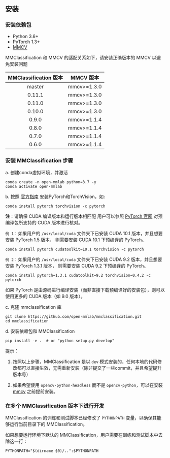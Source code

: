## 安装

### 安装依赖包

- Python 3.6+
- PyTorch 1.3+
- [MMCV](https://github.com/open-mmlab/mmcv)

MMClassification 和 MMCV 的适配关系如下，请安装正确版本的 MMCV 以避免安装问题

| MMClassification 版本 |  MMCV 版本  |
|:---------------------:|:-----------:|
|        master         | mmcv>=1.3.0 |
|        0.11.1         | mmcv>=1.3.0 |
|        0.11.0         | mmcv>=1.3.0 |
|        0.10.0         | mmcv>=1.3.0 |
|         0.9.0         | mmcv>=1.1.4 |
|         0.8.0         | mmcv>=1.1.4 |
|         0.7.0         | mmcv>=1.1.4 |
|         0.6.0         | mmcv>=1.1.4 |

### 安装 MMClassification 步骤

a. 创建conda虚拟环境，并激活

```shell
conda create -n open-mmlab python=3.7 -y
conda activate open-mmlab
```

b. 按照 [官方指南](https://pytorch.org/) 安装PyTorch和TorchVision，如:

```shell
conda install pytorch torchvision -c pytorch
```

**注**：请确保 CUDA 编译版本和运行版本相匹配
用户可以参照 [PyTorch 官网](https://pytorch.org/) 对预编译包所支持的 CUDA 版本进行核对。

`例 1`：如果用户的 `/usr/local/cuda` 文件夹下已安装 CUDA 10.1 版本，并且想要安装 PyTorch 1.5 版本，
则需要安装 CUDA 10.1 下预编译的 PyTorch。

```shell
conda install pytorch cudatoolkit=10.1 torchvision -c pytorch
```

`例 2`：如果用户的 `/usr/local/cuda` 文件夹下已安装 CUDA 9.2 版本，并且想要安装 PyTorch 1.3.1 版本，
则需要安装 CUDA 9.2 下预编译的 PyTorch。

```shell
conda install pytorch=1.3.1 cudatoolkit=9.2 torchvision=0.4.2 -c pytorch
```

如果 PyTorch 是由源码进行编译安装（而非直接下载预编译好的安装包），则可以使用更多的 CUDA 版本（如 9.0 版本）。

c. 克隆 mmclassification 库

```shell
git clone https://github.com/open-mmlab/mmclassification.git
cd mmclassification
```

d. 安装依赖包和 MMClassification

```shell
pip install -e .  # or "python setup.py develop"
```

提示：

1. 按照以上步骤，MMClassification 是以 `dev` 模式安装的，任何本地的代码修改都可以直接生效，无需重新安装（除非提交了一些commit，并且希望提升版本号）

2. 如果希望使用 `opencv-python-headless` 而不是 `opencv-python`，可以在安装 [mmcv](https://github.com/open-mmlab/mmcv) 之前提前安装。

### 在多个 MMClassification 版本下进行开发

MMClassification 的训练和测试脚本已经修改了 `PYTHONPATH` 变量，以确保其能够运行当前目录下的 MMClassification。

如果想要运行环境下默认的 MMClassification，用户需要在训练和测试脚本中去除这一行：

```shell
PYTHONPATH="$(dirname $0)/..":$PYTHONPATH
```
